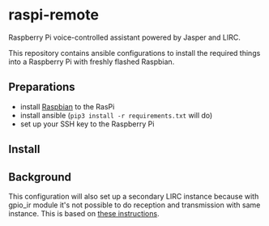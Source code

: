 # raspi-remote

Raspberry Pi voice-controlled assistant powered by Jasper and LIRC.

This repository contains ansible configurations to install the required things into a
Raspberry Pi with freshly flashed Raspbian.

## Preparations

* install [Raspbian](https://www.raspberrypi.org/downloads/raspbian/) to the RasPi
* install ansible (`pip3 install -r requirements.txt` will do)
* set up your SSH key to the Raspberry Pi

## Install

## Background

This configuration will also set up a secondary LIRC instance because with gpio_ir module it's
not possible to do reception and transmission with same instance. This is based on
[these instructions](http://lirc.org/html/configuration-guide.html#appendix-9).
